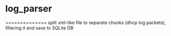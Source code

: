 # log_parser
==============
split xml-like file to separate chunks (dhcp log packets), filtering it and save to SQLite DB
